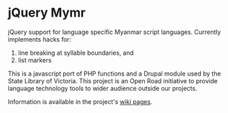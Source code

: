 jQuery Mymr
===========

jQuery support for language specific Myanmar script languages. Currently implements hacks for:

1. line breaking at syllable boundaries, and
2. list markers

This is a javascript port of PHP functions and a Drupal module used by the State Library of Victoria.
This project is an Open Road initiative to provide language technology tools to wider audience outside our projects.

Information is available in the project's [wiki pages](https://github.com/andjc/jquery.mymr/wiki).

